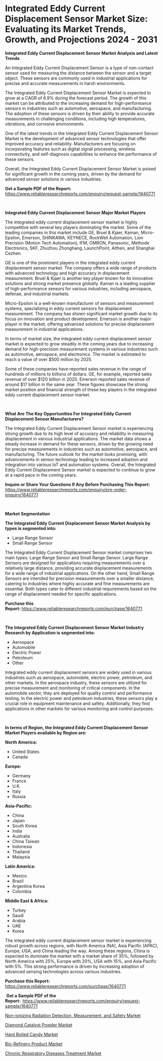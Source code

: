 <p><h1>Integrated Eddy Current Displacement Sensor Market Size: Evaluating its Market Trends, Growth, and Projections 2024 - 2031</h1></p><p><strong>Integrated Eddy Current Displacement Sensor Market Analysis and Latest Trends</strong></p>
<p><p>An Integrated Eddy Current Displacement Sensor is a type of non-contact sensor used for measuring the distance between the sensor and a target object. These sensors are commonly used in industrial applications for precise and accurate measurements in harsh environments.</p><p>The Integrated Eddy Current Displacement Sensor Market is expected to grow at a CAGR of 6.9% during the forecast period. The growth of this market can be attributed to the increasing demand for high-performance sensors in industries such as automotive, aerospace, and manufacturing. The adoption of these sensors is driven by their ability to provide accurate measurements in challenging conditions, including high temperatures, vibrations, and corrosive environments.</p><p>One of the latest trends in the Integrated Eddy Current Displacement Sensor Market is the development of advanced sensor technologies that offer improved accuracy and reliability. Manufacturers are focusing on incorporating features such as digital signal processing, wireless connectivity, and self-diagnosis capabilities to enhance the performance of these sensors.</p><p>Overall, the Integrated Eddy Current Displacement Sensor Market is poised for significant growth in the coming years, driven by the demand for advanced sensor solutions in various industries.</p></p>
<p><strong>Get a Sample PDF of the Report:&nbsp;</strong> <a href="https://www.reliableresearchreports.com/enquiry/request-sample/1640771">https://www.reliableresearchreports.com/enquiry/request-sample/1640771</a></p>
<p>&nbsp;</p>
<p><strong>Integrated Eddy Current Displacement Sensor Major Market Players</strong></p>
<p><p>The integrated eddy current displacement sensor market is highly competitive with several key players dominating the market. Some of the leading companies in this market include GE, Bruel & Kjaer, Kaman, Micro-Epsilon, Emerson, SHINKAWA, KEYNECE, RockWell Automation, Lion Precision (Motion Tech Automation), IFM, OMRON, Panasonic, Methode Electronics, SKF, Zhuzhou Zhonghang, LaunchPoint, Althen, and Shanghai Cezhen.</p><p>GE is one of the prominent players in the integrated eddy current displacement sensor market. The company offers a wide range of products with advanced technology and high accuracy in displacement measurement. Bruel & Kjaer is another key player known for its innovative solutions and strong market presence globally. Kaman is a leading supplier of high-performance sensors for various industries, including aerospace, defense, and industrial markets.</p><p>Micro-Epsilon is a well-known manufacturer of sensors and measurement systems, specializing in eddy current sensors for displacement measurement. The company has shown significant market growth due to its focus on innovation and product development. Emerson is another major player in the market, offering advanced solutions for precise displacement measurement in industrial applications.</p><p>In terms of market size, the integrated eddy current displacement sensor market is expected to grow steadily in the coming years due to increasing demand for high-precision measurement systems in various industries such as automotive, aerospace, and electronics. The market is estimated to reach a value of over $500 million by 2025.</p><p>Some of these companies have reported sales revenue in the range of hundreds of millions to billions of dollars. GE, for example, reported sales revenue of over $120 billion in 2020. Emerson reported sales revenue of around $17 billion in the same year. These figures showcase the strong market position and financial strength of these key players in the integrated eddy current displacement sensor market.</p></p>
<p>&nbsp;</p>
<p><strong>What Are The Key Opportunities For Integrated Eddy Current Displacement Sensor Manufacturers?</strong></p>
<p><p>The Integrated Eddy Current Displacement Sensor market is experiencing strong growth due to its high level of accuracy and reliability in measuring displacement in various industrial applications. The market data shows a steady increase in demand for these sensors, driven by the growing need for precise measurements in industries such as automotive, aerospace, and manufacturing. The future outlook for the market looks promising, with advancements in sensor technology leading to increased adoption and integration into various IoT and automation systems. Overall, the Integrated Eddy Current Displacement Sensor market is expected to continue to grow at a rapid pace in the coming years.</p></p>
<p><strong>Inquire or Share Your Questions If Any Before Purchasing This Report:</strong> <a href="https://www.reliableresearchreports.com/enquiry/pre-order-enquiry/1640771">https://www.reliableresearchreports.com/enquiry/pre-order-enquiry/1640771</a></p>
<p>&nbsp;</p>
<p><strong>Market Segmentation</strong></p>
<p><strong>The Integrated Eddy Current Displacement Sensor Market Analysis by types is segmented into:</strong></p>
<p><ul><li>Large Range Sensor</li><li>Small Range Sensor</li></ul></p>
<p><p>The Integrated Eddy Current Displacement Sensor market comprises two main types: Large Range Sensor and Small Range Sensor. Large Range Sensors are designed for applications requiring measurements over a relatively large distance, providing accurate displacement measurements for a wide range of industrial applications. On the other hand, Small Range Sensors are intended for precision measurements over a smaller distance, catering to industries where highly accurate and fine measurements are essential. Both types cater to different industrial requirements based on the range of displacement needed for specific applications.</p></p>
<p><strong>Purchase this Report:&nbsp;</strong><a href="https://www.reliableresearchreports.com/purchase/1640771">https://www.reliableresearchreports.com/purchase/1640771</a></p>
<p>&nbsp;</p>
<p><strong>The Integrated Eddy Current Displacement Sensor Market Industry Research by Application is segmented into:</strong></p>
<p><ul><li>Aerospace</li><li>Automobile</li><li>Electric Power</li><li>Petroleum</li><li>Other</li></ul></p>
<p><p>Integrated eddy current displacement sensors are widely used in various industries such as aerospace, automobile, electric power, petroleum, and other markets. In the aerospace industry, these sensors are utilized for precise measurement and monitoring of critical components. In the automobile sector, they are deployed for quality control and performance testing. In the electric power and petroleum industries, these sensors play a crucial role in equipment maintenance and safety. Additionally, they find applications in other markets for various monitoring and control purposes.</p></p>
<p>&nbsp;</p>
<p><strong>In terms of Region, the Integrated Eddy Current Displacement Sensor Market Players available by Region are:</strong></p>
<p>
    <p> <strong> North America: </strong>
        <ul>
            <li>United States</li>
            <li>Canada</li>
        </ul>
        </p> 
    <p> <strong> Europe: </strong>
        <ul>
            <li>Germany</li>
            <li>France</li>
            <li>U.K.</li>
            <li>Italy</li>
            <li>Russia</li>
        </ul>
        </p> 
    <p> <strong> Asia-Pacific: </strong>
        <ul>
            <li>China</li>
            <li>Japan</li>
            <li>South Korea</li>
            <li>India</li>
            <li>Australia</li>
            <li>China Taiwan</li>
            <li>Indonesia</li>
            <li>Thailand</li>
            <li>Malaysia</li>
        </ul>
        </p> 
    <p> <strong> Latin America: </strong>
        <ul>
            <li>Mexico</li>
            <li>Brazil</li>
            <li>Argentina Korea</li>
            <li>Colombia</li>
        </ul>
        </p> 
    <p> <strong> Middle East & Africa: </strong>
        <ul>
            <li>Turkey</li>
            <li>Saudi</li>
            <li>Arabia</li>
            <li>UAE</li>
            <li>Korea</li>
        </ul>
    </p>
    </p>
<p><p>The integrated eddy current displacement sensor market is experiencing robust growth across regions, with North America (NA), Asia Pacific (APAC), Europe, USA, and China leading the way. Among these regions, China is expected to dominate the market with a market share of 35%, followed by North America with 25%, Europe with 20%, USA with 15%, and Asia Pacific with 5%. This strong performance is driven by increasing adoption of advanced sensing technologies across various industries.</p></p>
<p><strong>Purchase this Report: </strong><a href="https://www.reliableresearchreports.com/purchase/1640771">https://www.reliableresearchreports.com/purchase/1640771</a></p>
<p>&nbsp;<strong>Get a Sample PDF of the Report:&nbsp;&nbsp;</strong><a href="https://www.reliableresearchreports.com/enquiry/request-sample/1640771">https://www.reliableresearchreports.com/enquiry/request-sample/1640771</a></p>
<p><strong></strong></p>
<p><p><a href="https://github.com/derrinmiltonellis35gcl/Market-Research-Report-List-1/blob/main/non-ionizing-radiation-detection-measurement-and-safety-market.md">Non-ionizing Radiation Detection, Measurement, and Safety Market</a></p><p><a href="https://issuu.com/reportprime-2/docs/diamond-catalyst-powder-market-size-2030.pptx">Diamond Catalyst Powder Market</a></p><p><a href="https://issuu.com/reportprime-2/docs/hard-boiled-candy-market-size-2030.pptx">Hard Boiled Candy Market</a></p><p><a href="https://github.com/khansimonweber1lqujlwoz15d/Market-Research-Report-List-1/blob/main/bio-refinery-product-market.md">Bio-Refinery Product Market</a></p><p><a href="https://github.com/lababdou/Market-Research-Report-List-1/blob/main/chronic-respiratory-diseases-treatment-market.md">Chronic Respiratory Diseases Treatment Market</a></p></p>